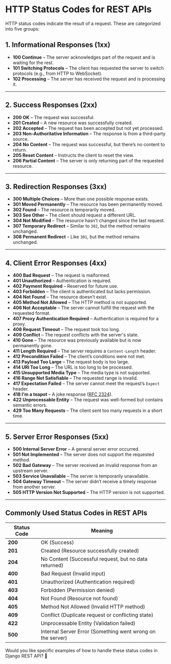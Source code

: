 # HTTP Status Codes for REST APIs

HTTP status codes indicate the result of a request. These are categorized into five groups:

## 1. Informational Responses (1xx)

- **100 Continue** – The server acknowledges part of the request and is waiting for the rest.
- **101 Switching Protocols** – The client has requested the server to switch protocols (e.g., from HTTP to WebSocket).
- **102 Processing** – The server has received the request and is processing it.

---

## 2. Success Responses (2xx)

- **200 OK** – The request was successful.
- **201 Created** – A new resource was successfully created.
- **202 Accepted** – The request has been accepted but not yet processed.
- **203 Non-Authoritative Information** – The response is from a third-party source.
- **204 No Content** – The request was successful, but there’s no content to return.
- **205 Reset Content** – Instructs the client to reset the view.
- **206 Partial Content** – The server is only returning part of the requested resource.

---

## 3. Redirection Responses (3xx)

- **300 Multiple Choices** – More than one possible response exists.
- **301 Moved Permanently** – The resource has been permanently moved.
- **302 Found** – The resource is temporarily moved.
- **303 See Other** – The client should request a different URL.
- **304 Not Modified** – The resource hasn’t changed since the last request.
- **307 Temporary Redirect** – Similar to `302`, but the method remains unchanged.
- **308 Permanent Redirect** – Like `301`, but the method remains unchanged.

---

## 4. Client Error Responses (4xx)

- **400 Bad Request** – The request is malformed.
- **401 Unauthorized** – Authentication is required.
- **402 Payment Required** – Reserved for future use.
- **403 Forbidden** – The client is authenticated but lacks permission.
- **404 Not Found** – The resource doesn’t exist.
- **405 Method Not Allowed** – The HTTP method is not supported.
- **406 Not Acceptable** – The server cannot fulfill the request with the requested format.
- **407 Proxy Authentication Required** – Authentication is required for a proxy.
- **408 Request Timeout** – The request took too long.
- **409 Conflict** – The request conflicts with the server's state.
- **410 Gone** – The resource was previously available but is now permanently gone.
- **411 Length Required** – The server requires a `Content-Length` header.
- **412 Precondition Failed** – The client’s conditions were not met.
- **413 Payload Too Large** – The request body is too large.
- **414 URI Too Long** – The URL is too long to be processed.
- **415 Unsupported Media Type** – The media type is not supported.
- **416 Range Not Satisfiable** – The requested range is invalid.
- **417 Expectation Failed** – The server cannot meet the request’s `Expect` header.
- **418 I'm a teapot** – A joke response ([RFC 2324](https://datatracker.ietf.org/doc/html/rfc2324)).
- **422 Unprocessable Entity** – The request was well-formed but contains semantic errors.
- **429 Too Many Requests** – The client sent too many requests in a short time.

---

## 5. Server Error Responses (5xx)

- **500 Internal Server Error** – A general server error occurred.
- **501 Not Implemented** – The server does not support the requested method.
- **502 Bad Gateway** – The server received an invalid response from an upstream server.
- **503 Service Unavailable** – The server is temporarily unavailable.
- **504 Gateway Timeout** – The server didn’t receive a timely response from another server.
- **505 HTTP Version Not Supported** – The HTTP version is not supported.

---

## Commonly Used Status Codes in REST APIs

| Status Code | Meaning                                                    |
| ----------- | ---------------------------------------------------------- |
| **200**     | OK (Success)                                               |
| **201**     | Created (Resource successfully created)                    |
| **204**     | No Content (Successful request, but no data returned)      |
| **400**     | Bad Request (Invalid input)                                |
| **401**     | Unauthorized (Authentication required)                     |
| **403**     | Forbidden (Permission denied)                              |
| **404**     | Not Found (Resource not found)                             |
| **405**     | Method Not Allowed (Invalid HTTP method)                   |
| **409**     | Conflict (Duplicate request or conflicting state)          |
| **422**     | Unprocessable Entity (Validation failed)                   |
| **500**     | Internal Server Error (Something went wrong on the server) |

Would you like specific examples of how to handle these status codes in Django REST API? 🚀
